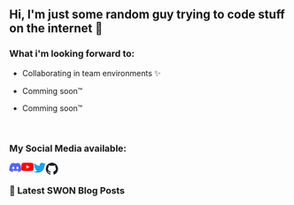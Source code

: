 ## Hi, I'm just some random guy trying to code stuff on the internet 🤔

### What i'm looking forward to:

- Collaborating in team environments ✨

- Comming soon™ 

- Comming soon™ 

<br />

### My Social Media available:

[<img align="left" alt="Discord" width="22px" src="https://github.com/HiWhatName/HiWhatName/blob/master/Discord-Logo-Color.svg?raw=true" />][discord]
[<img align="left" alt="Youtube" width="22px" src="https://github.com/HiWhatName/HiWhatName/blob/master/YouTube-Logo.svg?raw=true" />][youtube]
[<img align="left" alt="Twitter" width="22px" src="https://github.com/HiWhatName/HiWhatName/blob/master/Twitterl-bird-logo-2012.svg?raw=true" />][twitter]
[<img align="left" alt="Github" width="22px" src="https://github.com/HiWhatName/HiWhatName/blob/master/Github-logo.svg?raw=true" />][github]


<br />

### 🔷 Latest SWON Blog Posts





[profile]: https://github.com/HiWhatName
[discord]: https://comming.soon
[website]: https://comming.soon
[youtube]: https://comming.soon
[twitter]: https://comming.soon
[github]: https://github.com/HiWhatName
